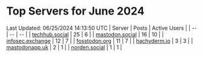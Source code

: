 # Top Servers for June 2024
Last Updated: 06/25/2024 14:13:50 UTC
| Server | Posts | Active Users |
| -- | -- | -- |
| [techhub.social](https://techhub.social/tags/PowerShell) | 25 | 6 |
| [mastodon.social](https://mastodon.social/tags/PowerShell) | 16 | 10 |
| [infosec.exchange](https://infosec.exchange/tags/PowerShell) | 12 | 7 |
| [fosstodon.org](https://fosstodon.org/tags/PowerShell) | 11 | 7 |
| [hachyderm.io](https://hachyderm.io/tags/PowerShell) | 3 | 3 |
| [mastodonapp.uk](https://mastodonapp.uk/tags/PowerShell) | 2 | 1 |
| [norden.social](https://norden.social/tags/PowerShell) | 1 | 1 |
